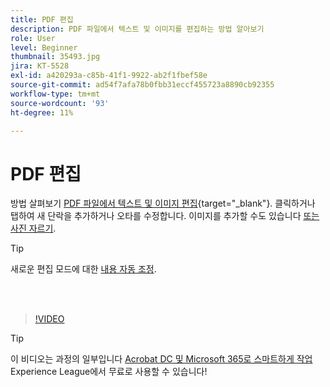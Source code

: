 ```yaml
---
title: PDF 편집
description: PDF 파일에서 텍스트 및 이미지를 편집하는 방법 알아보기
role: User
level: Beginner
thumbnail: 35493.jpg
jira: KT-5528
exl-id: a420293a-c85b-41f1-9922-ab2f1fbef58e
source-git-commit: ad54f7afa78b0fbb31eccf455723a8890cb92355
workflow-type: tm+mt
source-wordcount: '93'
ht-degree: 11%

---
```


# PDF 편집

방법 살펴보기 [PDF 파일에서 텍스트 및 이미지 편집](https://www.adobe.com/acrobat/online/pdf-editor.html){target="_blank"}. 클릭하거나 탭하여 새 단락을 추가하거나 오타를 수정합니다. 이미지를 추가할 수도 있습니다 [또는 사진 자르기](https://www.adobe.com/acrobat/online/crop-pdf.html).

>[!TIP]
>
>새로운 편집 모드에 대한 [내용 자동 조정](auto-adjust-layout.md).

<br> 

>[!VIDEO](https://video.tv.adobe.com/v/35493?quality=12&learn=on&hidetitle=true)

>[!TIP]
>
>이 비디오는 과정의 일부입니다 [Acrobat DC 및 Microsoft 365로 스마트하게 작업](https://experienceleague.adobe.com/?recommended=Acrobat-U-1-2021.microsoft365) Experience League에서 무료로 사용할 수 있습니다!
